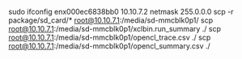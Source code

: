 sudo ifconfig enx000ec6838bb0 10.10.7.2 netmask 255.0.0.0
scp -r  package/sd_card/* root@10.10.7.1:/media/sd-mmcblk0p1/
scp root@10.10.7.1:/media/sd-mmcblk0p1/xclbin.run_summary ./
scp root@10.10.7.1:/media/sd-mmcblk0p1/opencl_trace.csv ./
scp root@10.10.7.1:/media/sd-mmcblk0p1/opencl_summary.csv ./
